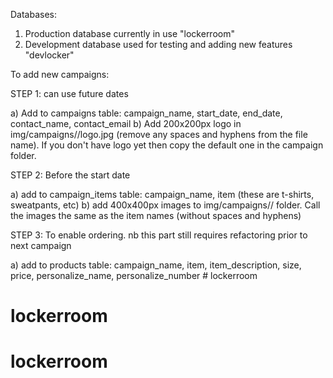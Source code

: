 Databases:

1. Production database currently in use "lockerroom"
2. Development database used for testing and adding new features "devlocker"


To add new campaigns:

STEP 1: can use future dates

a) Add to campaigns table: campaign_name, start_date, end_date, contact_name, contact_email
b) Add 200x200px logo in img/campaigns/<campaign name>/logo.jpg (remove any spaces and hyphens from the file name). If you don't have logo yet then copy the default one in the campaign folder.

STEP 2: Before the start date

a) add to campaign_items table: campaign_name, item (these are t-shirts, sweatpants, etc)
b) add 400x400px images to img/campaigns/<campaign name>/ folder. Call the images the same as the item names (without spaces and hyphens)

STEP 3: To enable ordering. nb this part still requires refactoring prior to next campaign

a) add to products table: campaign_name, item, item_description, size, price, personalize_name, personalize_number # lockerroom
# lockerroom
# lockerroom
